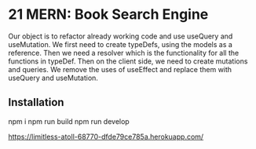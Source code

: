 # 21 MERN: Book Search Engine

Our object is to refactor already working code and use useQuery and useMutation. We first need to create typeDefs, using the models as a reference. Then we need a resolver which is the functionality for all the functions in typeDef. Then on the client side, we need to create mutations and queries. We remove the uses of useEffect and replace them with useQuery and useMutation.

## Installation
npm i
npm run build
npm run develop

https://limitless-atoll-68770-dfde79ce785a.herokuapp.com/